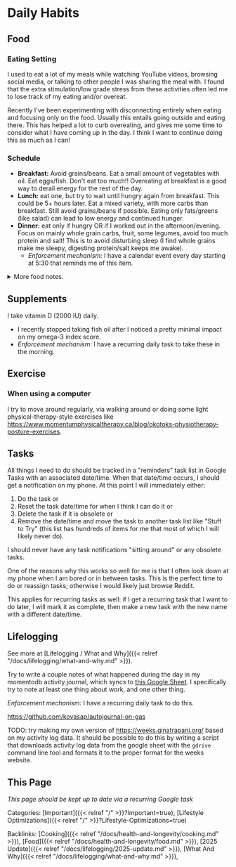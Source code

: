# Daily Habits

## Food

### Eating Setting

I used to eat a lot of my meals while watching YouTube videos, browsing social
media, or talking to other people I was sharing the meal with.
I found that the extra stimulation/low grade stress from these activities often
led me to lose track of my eating and/or overeat.

Recently I've been experimenting with disconnecting entirely when eating and
focusing only on the food.
Usually this entails going outside and eating there.
This has helped a lot to curb overeating, and gives me some time to consider
what I have coming up in the day.
I think I want to continue doing this as much as I can!

### Schedule

 - **Breakfast:** Avoid grains/beans.
   Eat a small amount of vegetables with oil.
   Eat eggs/fish.
   Don't eat too much!!
   Overeating at breakfast is a good way to derail energy for the rest of the
   day.
 - **Lunch:** eat one, but try to wait until hungry again from breakfast.
   This could be 5+ hours later.
   Eat a mixed variety, with more carbs than breakfast.
   Still avoid grains/beans if possible.
   Eating only fats/greens (like salad) can lead to low energy and continued
   hunger.
 - **Dinner:** eat only if hungry OR if I worked out in the afternoon/evening.
   Focus on mainly whole grain carbs, fruit, some legumes, avoid too much
   protein and salt!
   This is to avoid disturbing sleep (I find whole grains make me sleepy,
   digesting protein/salt keeps me awake).
    - *Enforcement mechanism:* I have a calendar event every day starting at
      5:30 that reminds me of this item.

<details><summary>More food notes.</summary>

### Staple Foods

 - See [Cooking]({{< relref "/docs/health-and-longevity/cooking.md" >}}).
   Foods here are roughly ranked in the order I consume them.
 - Raw vegetables and fruits for snacking (apples, cabbage)

### Food Reactions

How I personally react to different foods in 2025.

#### Animal Products

 - **Fish:** Often make me feel tired/sleepy when digesting.
   Not great to overeat on.
   I like to eat regularly for the omega-3s.
   - I tolerate sardines and salmon better than tuna for some reason.
 - **Dairy:** Makes me gassy and generally not feel great.
 - **Eggs:** No issues, although can take longer to digest than other foods; not
   great to eat them if my next meal will be soon.

#### Legumes

 - **Tofu:** No issues digesting.
 - **Beans/Chickpeas/Lentils:** When I eat these plain, I tend to stay hungry
   for a while and eat a lot of them.
   This invariably leads to me feeling very overfull and tired, as they are also
   hard for me to digest.
 - **Peanut Products:** Good in small quantities, but very easy to overdo.
   - **Peanut Butter:** Very easy for me to overeat and feel really bad for many
     hours afterward as I digest.
   - **Peanuts:** Generally make me feel ok when I eat them.
   - **Peanut Protein Powder:** I tolerate this really well even in higher
     quantities, making me think that the oil in peanuts is the main thing I
     react poorly too.

#### Grains

 - **Rolled Oats:** I love oats and even eat them raw.
   I don't have any issues eating/digesting them.
 - **Brown Rice:** Good in small quantities, too much can make me feel bloated.
 - **White Rice:** Similar to brown rice, and can make me feel tired when eating
   too much, which is easy to do.

#### Fruits

 - **Apples:** No issues here!
 - **Bananas:** For some reason, eating bananas alone can give me a short-lived
   headache and seems to mess with my energy.

#### Vegetables

 - **Pickled Onions:** Upset my stomach.  I should avoid them generally.
 - **Cabbage:** I love cabbage, and it seems to be very easy for me to digest.
 - **Broccoli:** Good in smaller quantities, too much can make me feel bloated.

#### Nuts/Seeds

 - **Nut Butters:** Very easy for me to overeat and feel really bad for many
   hours afterward as I digest.
 - **Chia Seeds:** I love chia seeds and have no issues eating them.
 - **Almonds:** Good, just don't eat too many.
 - **Walnuts:** Good, just don't eat too many.

</details>

## Supplements

I take vitamin D (2000 IU) daily.
  - I recently stopped taking fish oil after I noticed a pretty minimal impact
    on my omega-3 index score.
  - *Enforcement mechanism:* I have a recurring daily task to take these in the
    morning.

## Exercise

### When using a computer

I try to move around regularly, via walking around or doing some light
physical-therapy-style exercises like
https://www.momentumphysicaltherapy.ca/blog/okotoks-physiotherapy-posture-exercises.

## Tasks

All things I need to do should be tracked in a "reminders" task list in Google
Tasks with an associated date/time.
When that date/time occurs, I should get a notification on my phone.
At this point I will immediately either:

1. Do the task or
2. Reset the task date/time for when I think I can do it or
3. Delete the task if it is obsolete or
4. Remove the date/time and move the task to another task list like "Stuff to
   Try" (this list has hundreds of items for me that most of which I will likely
   never do).

I should never have any task notifications "sitting around" or any obsolete tasks.

One of the reasons why this works so well for me is that I often look down at my
phone when I am bored or in between tasks.
This is the perfect time to do or reassign tasks; otherwise I would likely just
browse Reddit.

This applies for recurring tasks as well: if I get a recurring task that I want
to do later, I will mark it as complete, then make a new task with the new name
with a different date/time.

## Lifelogging

See more at [Lifelogging / What and Why]({{< relref "/docs/lifelogging/what-and-why.md" >}}).

Try to write a couple notes of what happened during the day in my momentodb
activity journal, which syncs to [this Google
Sheet](https://docs.google.com/spreadsheets/d/1nZ-iliU7MtRPoAdP-HbjBees6u3-NIlicHRfewD0Q7A/edit?gid=1108618816#gid=1108618816).
I specifically try to note at least one thing about work, and one other thing.

*Enforcement mechanism:* I have a recurring daily task to do this.

https://github.com/kovasap/autojournal-on-gas

TODO: try making my own version of https://weeks.ginatrapani.org/ based on my
activity log data.
It should be possible to do this by writing a script that downloads activity log
data from the google sheet with the `gdrive` command line tool and formats it to
the proper format for the weeks website.

## This Page

*This page should be kept up to date via a recurring Google task*

Categories: [Important]({{< relref "/" >}}?Important=true),
[Lifestyle Optimizations]({{< relref "/" >}}?Lifestyle-Optimizations=true)

Backlinks: [Cooking]({{< relref "/docs/health-and-longevity/cooking.md" >}}), 
[Food]({{< relref "/docs/health-and-longevity/food.md" >}}), 
[2025 Update]({{< relref "/docs/lifelogging/2025-update.md" >}}), 
[What And Why]({{< relref "/docs/lifelogging/what-and-why.md" >}}), 
